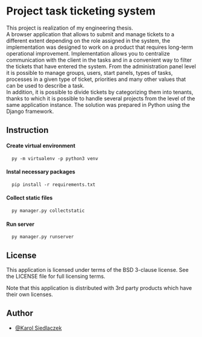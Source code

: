# Project task ticketing system

This project is realization of my engineering thesis.</br> 
A browser application that allows to submit and manage tickets to a different 
extent depending on the role assigned in the system, the implementation 
was designed to work on a product that requires long-term operational improvement.
Implementation allows you to centralize communication with the client in the tasks 
and in a convenient way to filter the tickets that have entered the system. 
From the administration panel level it is possible to manage groups, users, 
start panels, types of tasks, processes in a given type of ticket, 
priorities and many other values that can be used to describe a task.</br>
In addition, it is possible to divide tickets by categorizing them into tenants, 
thanks to which it is possible to handle several projects from the level of the same 
application instance. The solution was prepared in Python using the Django framework.

## Instruction

#### Create virtual environment
```
  py -m virtualenv -p python3 venv
```

#### Instal necessary packages
```
  pip install -r requirements.txt
```

#### Collect static files
```
  py manager.py collectstatic
```

#### Run server
```
  py manager.py runserver
```

## License

This application is licensed under terms of the BSD 3-clause license. See the LICENSE file for full licensing terms.

Note that this application is distributed with 3rd party products which have their own licenses.

## Author

- [@Karol Siedlaczek](https://github.com/Haswell33)

